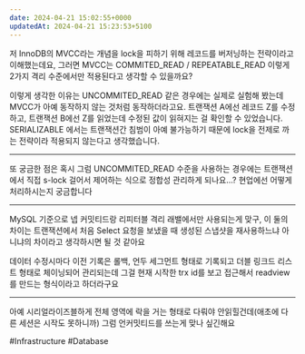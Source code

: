 ```yaml
---
date: 2024-04-21 15:02:55+0000
updatedAt: 2024-04-21 15:23:53+5100
---
```

저 InnoDB의 MVCC라는 개념을 lock을 피하기 위해 레코드를 버저닝하는 전략이라고 이해했는데요, 그러면 MVCC는 COMMITED_READ / REPEATABLE_READ 이렇게 2가지 격리 수준에서만 적용된다고 생각할 수 있을까요?

이렇게 생각한 이유는
UNCOMMITED_READ 같은 경우에는 실제로 실험해 봤는데 MVCC가 아예 동작하지 않는 것처럼 동작하더라고요. 트랜잭션 A에선 레코드 Z를 수정하고, 트랜잭션 B에선 Z를 읽었는데 수정된 값이 읽혀지는 걸 확인할 수 있었습니다. SERIALIZABLE 에서는 트랜잭션간 침범이 아예 불가능하기 때문에 lock을 전제로 까는 전략이라 적용되지 않는다고 생각했습니다.

--- 

또 궁금한 점은 혹시 그럼 UNCOMMITED_READ 수준을 사용하는 경우에는 트랜잭션에서 직접 s-lock 걸어서 제어하는 식으로 정합성 관리하게 되나요...? 현업에선 어떻게 처리하시는지 궁금합니다

---

MySQL 기준으로 넵 커밋티드랑 리피터블 격리 래밸에서만 사용되는게 맞구, 이 둘의 차이는 트랜잭션에서 처음 Select 요청을 보냈을 때 생성된 스냅샷을 재사용하느냐 아니냐의 차이라고 생각하시면 될 것 같아요 

데이터 수정시마다 이전 기록은 롤백, 언두 세그먼트 형태로 기록되고 더블 링크드 리스트 형태로 체이닝되어 관리되는데 그걸 현재 시작한 trx id를 보고 접근해서 readview를 만드는 형식이라고 하더라구요

---
아예 시리얼라이즈블하게 전체 영역에 락을 거는 형태로 다뤄야 안읽힐건데(애초에 다른 세션은 시작도 못하니까) 그럼 언커밋티드를 쓰는게 맞나 싶긴해요

#Infrastructure 
#Database 
